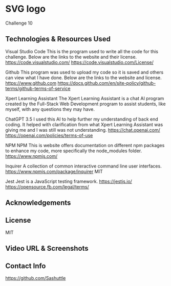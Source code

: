 # SVG logo
Challenge 10

## Technologies & Resources Used
Visual Studio Code
     This is the program used to write all the code for this challenge. Below are the links to the website and their license. https://code.visualstudio.com/ 
     https://code.visualstudio.com/License/

Github 
    This program was used to upload my code so it is saved and others can view what I have done. Below are the links to the website and license. 
    https://www.github.com
    https://docs.github.com/en/site-policy/github-terms/github-terms-of-service

Xpert Learning Assistant 
    The Xpert Learning Assistant is a chat AI program created by the Full-Stack Web Development program to assist students, like myself, with any questions they may have.

ChatGPT 3.5 
    I used this AI to help further my understanding of back end coding. It helped with clarification from what Xpert Learning Assistant was giving me and I was still was not understanding. 
    https://chat.openai.com/ 
    https://openai.com/policies/terms-of-use

NPM
    NPM This is website offers documentation on different npm packages to enhance my code, more specifically the node_modules folder. https://www.npmjs.com/

Inquirer
    A collection of common interactive command line user interfaces.
    https://www.npmjs.com/package/inquirer
    MIT

Jest
    Jest is a JavaScript testing framework.
    https://jestjs.io/
    https://opensource.fb.com/legal/terms/

## Acknowledgements

## License
MIT

## Video URL & Screenshots

## Contact Info
https://github.com/Sashuttle
